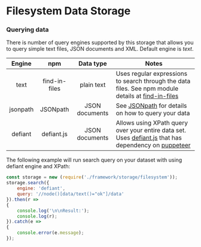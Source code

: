 # Filesystem Data Storage

### Querying data

There is number of query engines supported by this storage that allows you to query simple text files, JSON documents and XML. Default engine is _text_.


| Engine | npm | Data type | Notes |
|:------------:|:------------:|:------------:|------------|
| text | find-in-files | plain text | Uses regular expressions to search through the data files.  See npm module details at [find-in-files](https://www.npmjs.com/package/find-in-files) |
| jsonpath | JSONpath| JSON documents | See [JSONpath](https://www.npmjs.com/package/JSONPath) for details on how to query your data|
| defiant | defiant.js | JSON documents | Allows using XPath query over your entire data set. Uses [defiant.js](https://www.defiantjs.com) that has dependency on [puppeteer](https://github.com/GoogleChrome/puppeteer)|

The following example will run search query on your dataset with using defiant engine and XPath:

```js
const storage = new (require('./framework/storage/filesystem'));
storage.search({
    engine: 'defiant',
    query: '//node()[data/text()="ok"]/data'
}).then(r =>
{
    console.log('\n\nResult:');
    console.log(r);
}).catch(e =>
{
    console.error(e.message);
});

```
